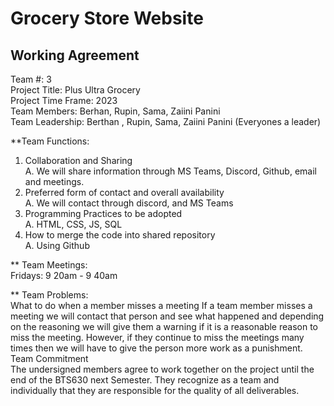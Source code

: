 # Grocery Store Website

## Working Agreement
Team #: 3  
Project Title: Plus Ultra Grocery   
Project Time Frame: 2023  
Team Members: Berhan, Rupin, Sama, Zaiini Panini   
Team Leadership: Berthan , Rupin, Sama,  Zaiini Panini (Everyones a leader)  

**Team Functions:   
1. Collaboration and Sharing   
A. We will share information through MS Teams, Discord, Github, email and meetings.    
2. Preferred form of contact and overall availability  
A.  We will contact through discord, and MS Teams     
3. Programming Practices to be adopted  
A.  HTML, CSS, JS, SQL    
4. How to merge the code into shared repository  
A. Using Github  

** Team Meetings:  
Fridays: 9 20am - 9 40am  

** Team Problems:     
What to do when a member misses a meeting
If a team member misses a meeting we will contact that person and see what happened and depending on the reasoning we will give them a warning if it is a reasonable   reason to miss the meeting. However, if they continue to miss the meetings many times then we will have to give the person more work as a punishment.  
Team Commitment  
The undersigned members agree to work together on the project until the end of the BTS630 next Semester.  They recognize as a team and individually that they are responsible for the quality of all deliverables.


